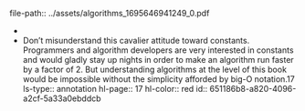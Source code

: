 file-path:: ../assets/algorithms_1695646941249_0.pdf

-
- Don’t misunderstand this cavalier attitude toward constants. Programmers and algorithm developers are very interested in constants and would gladly stay up nights in order to make an algorithm run faster by a factor of 2. But understanding algorithms at the level of this book would be impossible without the simplicity afforded by big-O notation.17
  ls-type:: annotation
  hl-page:: 17
  hl-color:: red
  id:: 651186b8-a820-4096-a2cf-5a33a0ebddcb